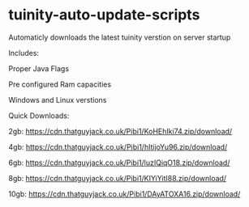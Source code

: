 # tuinity-auto-update-scripts
Automaticly downloads the latest tuinity verstion on server startup


Includes:

Proper Java Flags

Pre configured Ram capacities

Windows and Linux verstions 


Quick Downloads: 

2gb: https://cdn.thatguyjack.co.uk/Pibi1/KoHEhIki74.zip/download/

4gb: https://cdn.thatguyjack.co.uk/Pibi1/hItijoYu96.zip/download/

6gb: https://cdn.thatguyjack.co.uk/Pibi1/luzIQiqO18.zip/download/

8gb: https://cdn.thatguyjack.co.uk/Pibi1/KIYiYitI88.zip/download/

10gb: https://cdn.thatguyjack.co.uk/Pibi1/DAyATOXA16.zip/download/
